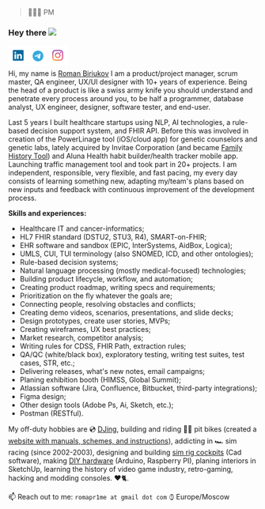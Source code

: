 > 👨🏻‍💻 PM

### Hey there <img src="https://media0.giphy.com/media/Z9hnT4PsD3fwisOfHP/giphy.gif" width="5%"></a>

<a href="https://www.linkedin.com/in/pr1me/">
  <img align="left" alt="Romans's LinkedIn" width="40px" src="https://raw.githubusercontent.com/djpr1me/djpr1me/main/linkedin.svg" />
</a>
<a href="https://t.me/Pr1me">
  <img align="left" alt="Romans's Telegram" width="40px" src="https://raw.githubusercontent.com/djpr1me/djpr1me/main/telegram.svg" />
</a>
<a href="https://www.instagram.com/djpr1me/">
  <img align="left" alt="Romans's Instagram" width="40px" src="https://raw.githubusercontent.com/djpr1me/djpr1me/main/instagram.svg" />
</a>
<br /><br />

Hi, my name is [Roman Biriukov](https://github.com/djpr1me) I am a product/project manager, scrum master, QA engineer, UX/UI designer with 10+ years of experience.
Being the head of a product is like a swiss army knife you should understand and penetrate every process around you, to be half a programmer, database analyst, UX engineer, designer, software tester, and end-user.

Last 5 years I built healthcare startups using NLP, AI technologies, a rule-based decision support system, and FHIR API.
Before this was involved in creation of the PowerLinage tool (iOS/cloud app) for genetic counselors and genetic labs, lately acquired by Invitae Corporation (and became [Family History Tool](https://familyhistory.invitae.com/)) and Aluna Health habit builder/health tracker mobile app. Launching traffic management tool and took part in 20+ projects.
I am independent, responsible, very flexible, and fast pacing, my every day consists of learning something new, adapting my/team's plans based on new inputs and feedback with continuous improvement of the development process.

**Skills and experiences:**
- Healthcare IT and cancer-informatics;
- HL7 FHIR standard (DSTU2, STU3, R4), SMART-on-FHIR;
- EHR software and sandbox (EPIC, InterSystems, AidBox, Logica);
- UMLS, CUI, TUI terminology (also SNOMED, ICD, and other ontologies);
- Rule-based decision systems;
- Natural language processing (mostly medical-focused) technologies;
- Building product lifecycle, workflow, and automation;
- Creating product roadmap, writing specs and requirements;
- Prioritization on the fly whatever the goals are;
- Connecting people, resolving obstacles and conflicts;
- Creating demo videos, scenarios, presentations, and slide decks;
- Design prototypes, create user stories, MVPs;
- Creating wireframes, UX best practices;
- Market research, competitor analysis;
- Writing rules for CDSS, FHIR Path, extraction rules;
- QA/QC (white/black box), exploratory testing, writing test suites, test cases, STR, etc.;
- Delivering releases, what's new notes, email campaigns;
- Planing exhibition booth (HIMSS, Global Summit);
- Atlassian software (Jira, Confluence, Bitbucket, third-party integrations);
- Figma design;
- Other design tools (Adobe Ps, Ai, Sketch, etc.);
- Postman (RESTful).

My off-duty hobbies are 💿 [DJing](http://djpr1me.com), building and riding 👨‍🦽 pit bikes (created a [website with manuals, schemes, and instructions](http://mypitbike.ru)), addicting in 🏎 sim racing (since 2002-2003), designing and building [sim rig cockpits](https://github.com/djpr1me/Sim-Rig-Cockpit) (Cad software), making [DIY hardware](https://github.com/djpr1me/Button-Box) (Arduino, Raspberry PI), planing interiors in SketchUp, learning the history of video game industry, retro-gaming, hacking and modding consoles. ❤️🐈.

📫 Reach out to me: `romapr1me at gmail dot com` ⌚︎ Europe/Moscow
